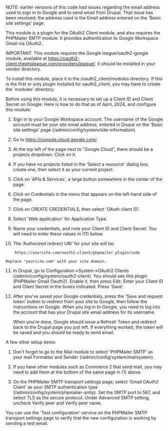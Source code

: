 NOTE:  earlier versions of this code had issues regarding the email address used to
sign in to Google and to send email from Drupal.  That issue has been resolved; the
address used is the Email address entered on the 'Basic site settings' page.

This module is a plugin for the OAuth2 Client module, and also requires the PHPMailer SMTP 
module. It provides authentication to Google Workspace Gmail via OAuth2.  

IMPORTANT:  This module requires the Google league/oauth2-google module, available at 
https://oauth2-client.thephpleague.com/providers/league/.  It should be installed in
your vendor directory.

To install this module, place it in the /oauth2_client/modules directory.  If this
is the first or only plugin installed for oauth2_client, you may have to create
the 'modules' directory.

Before using this module, it is necessary to set up a Client ID and Client Secret
on Google.  Here is how to do that as of April, 2024, and configure this module:

1.  Sign in to your Google Workspace account.  The username of the Google account must 
    be your site email address, entered in Drupal on the 'Basic site settings' page
    (/admin/config/system/site-information).

2.  Go to https://console.cloud.google.com/.

3.  At the top left of the page next to "Google Cloud", there should be a projects dropdown. 
    Click on it.

4.  If you have no projects listed in the 'Select a resource' dialog box, create one,
    then select it as your current project.

5.  Click on 'APIs & Services', a large button somewhere in the center of the page.

6.  Click on Credentials in the menu that appears on the left-hand side of the page.

7.  Click on CREATE CREDENTIALS, then select 'OAuth client ID'.

8.  Select 'Web application' for Application Type.

9.  Name your credentials, and note your Client ID and Client Secret.  You will need to 
    enter these values in (11) below.

10. The 'Authorized redirect URI' for your site will be:

```
	https://yoursite.com/oauth2-client/phpmailer_plugin/code
```
    Replace "yoursite.com" with your site domain.

11. In Drupal, go to Configuration->System->OAuth2 Clients (/admin/config/system/oauth2-client).
    You should see this plugin (PHPMailer Gmail Oauth2).  Enable it, then press Edit.  Enter your
    Client ID and Client Secret in the boxes indicated.  Press 'Save'. 

12. After you've saved your Google credentials, press the 'Save and request token' button
    to redirect from your site to Google, then follow the instructions on Google. When you
    log in to Google, you need to log into the account that has your Drupal site email address
    for its username.  

    When you're done, Google should issue a Refresh Token and redirect back to the Drupal page you 
    just left.  If everything worked, the token will be saved and you should be ready to send email.

A few other setup items:

1.  Don't forget to go to the Mail module to select 'PHPMailer SMTP' as your mail Formatter and 
    Sender (/admin/config/system/mailsystem).

2.  If you have other modules such as Commerce 2 that send mail, you may need to add them at the 
    bottom of the same page in (1) above.

3.  On the PHPMailer SMTP transport settings page, select 'Gmail OAuth2 Client' as your SMTP 
    authentication type (/admin/config/system/phpmailer-smtp).  Set the SMTP port to 587, and 
    select TLS as the secure protocol.  Under Advanced SMTP setting, uncheck Verify peer and
    Verify peer name.

You can use the 'Test configuration' service on the PHPMailer SMTP transport settings page to verify that
the new configuration is working by sending a test email.
